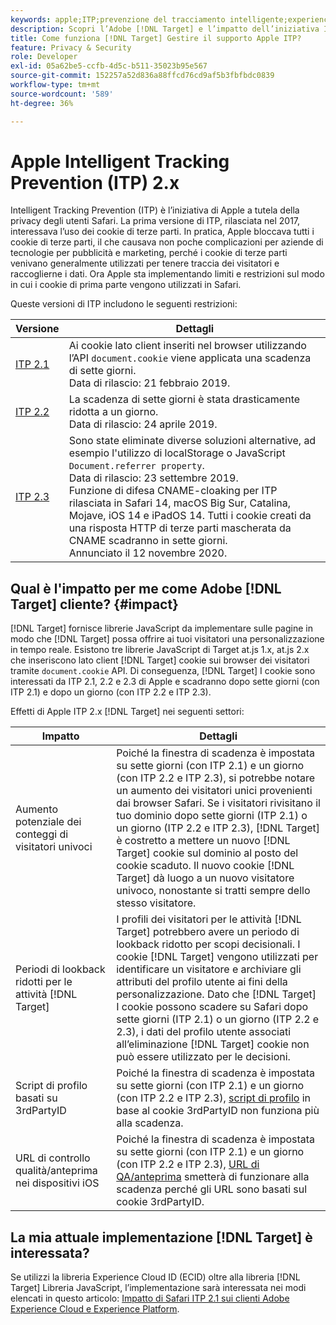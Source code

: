 ```yaml
---
keywords: apple;ITP;prevenzione del tracciamento intelligente;experience cloud id;ecid;itp
description: Scopri l’Adobe [!DNL Target] e l’impatto dell’iniziativa ITP (Intelligent Tracking Prevention) di Apple che cerca di proteggere la privacy degli utenti di Safari.
title: Come funziona [!DNL Target] Gestire il supporto Apple ITP?
feature: Privacy & Security
role: Developer
exl-id: 05a62be5-ccfb-4d5c-b511-35023b95e567
source-git-commit: 152257a52d836a88ffcd76cd9af5b3fbfbdc0839
workflow-type: tm+mt
source-wordcount: '589'
ht-degree: 36%

---
```


# Apple Intelligent Tracking Prevention (ITP) 2.x

Intelligent Tracking Prevention (ITP) è l’iniziativa di Apple a tutela della privacy degli utenti Safari. La prima versione di ITP, rilasciata nel 2017, interessava l’uso dei cookie di terze parti. In pratica, Apple bloccava tutti i cookie di terze parti, il che causava non poche complicazioni per aziende di tecnologie per pubblicità e marketing, perché i cookie di terze parti venivano generalmente utilizzati per tenere traccia dei visitatori e raccoglierne i dati. Ora Apple sta implementando limiti e restrizioni sul modo in cui i cookie di prima parte vengono utilizzati in Safari.

Queste versioni di ITP includono le seguenti restrizioni:

| Versione | Dettagli |
| --- | --- |
| [ITP 2.1](https://webkit.org/blog/8613/intelligent-tracking-prevention-2-1/) | Ai cookie lato client inseriti nel browser utilizzando l’API `document.cookie` viene applicata una scadenza di sette giorni.<br>Data di rilascio: 21 febbraio 2019. |
| [ITP 2.2](https://webkit.org/blog/8828/intelligent-tracking-prevention-2-2/) | La scadenza di sette giorni è stata drasticamente ridotta a un giorno.<br>Data di rilascio: 24 aprile 2019. |
| [ITP 2.3](https://webkit.org/blog/9521/intelligent-tracking-prevention-2-3/) | Sono state eliminate diverse soluzioni alternative, ad esempio l&#39;utilizzo di localStorage o JavaScript `Document.referrer property`.<br>Data di rilascio: 23 settembre 2019.<br>Funzione di difesa CNAME-cloaking per ITP rilasciata in Safari 14, macOS Big Sur, Catalina, Mojave, iOS 14 e iPadOS 14. Tutti i cookie creati da una risposta HTTP di terze parti mascherata da CNAME scadranno in sette giorni.<br>Annunciato il 12 novembre 2020. |

## Qual è l&#39;impatto per me come Adobe [!DNL Target] cliente? {#impact}

[!DNL Target] fornisce librerie JavaScript da implementare sulle pagine in modo che [!DNL Target] possa offrire ai tuoi visitatori una personalizzazione in tempo reale. Esistono tre librerie JavaScript di Target at.js 1.x, at.js 2.x che inseriscono lato client [!DNL Target] cookie sui browser dei visitatori tramite `document.cookie` API. Di conseguenza, [!DNL Target] I cookie sono interessati da ITP 2.1, 2.2 e 2.3 di Apple e scadranno dopo sette giorni (con ITP 2.1) e dopo un giorno (con ITP 2.2 e ITP 2.3).

Effetti di Apple ITP 2.x [!DNL Target] nei seguenti settori:

| Impatto | Dettagli |
| --- | --- |
| Aumento potenziale dei conteggi di visitatori univoci | Poiché la finestra di scadenza è impostata su sette giorni (con ITP 2.1) e un giorno (con ITP 2.2 e ITP 2.3), si potrebbe notare un aumento dei visitatori unici provenienti dai browser Safari. Se i visitatori rivisitano il tuo dominio dopo sette giorni (ITP 2.1) o un giorno (ITP 2.2 e ITP 2.3), [!DNL Target] è costretto a mettere un nuovo [!DNL Target] cookie sul dominio al posto del cookie scaduto. Il nuovo cookie [!DNL Target] dà luogo a un nuovo visitatore univoco, nonostante si tratti sempre dello stesso visitatore. |
| Periodi di lookback ridotti per le attività [!DNL Target] | I profili dei visitatori per le attività [!DNL Target] potrebbero avere un periodo di lookback ridotto per scopi decisionali. I cookie [!DNL Target] vengono utilizzati per identificare un visitatore e archiviare gli attributi del profilo utente ai fini della personalizzazione. Dato che [!DNL Target] I cookie possono scadere su Safari dopo sette giorni (ITP 2.1) o un giorno (ITP 2.2 e 2.3), i dati del profilo utente associati all’eliminazione [!DNL Target] cookie non può essere utilizzato per le decisioni. |
| Script di profilo basati su 3rdPartyID | Poiché la finestra di scadenza è impostata su sette giorni (con ITP 2.1) e un giorno (con ITP 2.2 e ITP 2.3), [script di profilo](/help/main/c-target/c-visitor-profile/profile-parameters.md) in base al cookie 3rdPartyID non funziona più alla scadenza. |
| URL di controllo qualità/anteprima nei dispositivi iOS | Poiché la finestra di scadenza è impostata su sette giorni (con ITP 2.1) e un giorno (con ITP 2.2 e ITP 2.3), [URL di QA/anteprima](/help/main/c-activities/c-activity-qa/activity-qa.md) smetterà di funzionare alla scadenza perché gli URL sono basati sul cookie 3rdPartyID. |

## La mia attuale implementazione [!DNL Target] è interessata?

Se utilizzi la libreria Experience Cloud ID (ECID) oltre alla libreria [!DNL Target] Libreria JavaScript, l’implementazione sarà interessata nei modi elencati in questo articolo: [Impatto di Safari ITP 2.1 sui clienti Adobe Experience Cloud e Experience Platform](https://medium.com/adobetech/safari-itp-2-1-impact-on-adobe-experience-cloud-customers-9439cecb55ac).
